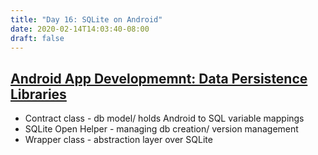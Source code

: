 ```yaml
---
title: "Day 16: SQLite on Android"
date: 2020-02-14T14:03:40-08:00
draft: false
---
```


## [Android App Developmemnt: Data Persistence Libraries](https://www.linkedin.com/learning/android-app-development-data-persistence-libraries/)

* Contract class - db model/ holds Android to SQL variable mappings
* SQLite Open Helper - managing db creation/ version management
* Wrapper class - abstraction layer over SQLite

